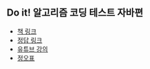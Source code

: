 ## Do it! 알고리즘 코딩 테스트 자바편

- [책 링크](http://www.easyspub.co.kr/20_Menu/BookView/500/PUB)
- [정답 링크](https://github.com/doitcodingtestjava/answer.git)
- [유튜브 강의](https://www.youtube.com/playlist?list=PLFgS-xIWwNVU_qgeg7wz_aMCk22YppiC6)
- [정오표](https://docs.google.com/spreadsheets/d/1P6vUhygm1hwXt5Rt2qrR5y9-za6zZpocJulWlyXGIf0/edit#gid=1246544708)